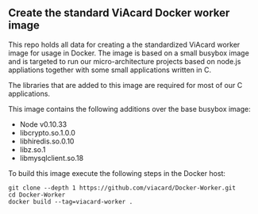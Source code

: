 ## Create the standard ViAcard Docker worker image

This repo holds all data for creating a the standardized ViAcard worker image for usage in Docker. The image is based on a small busybox image and is targeted to run our micro-architecture projects based on node.js appliations together with some small applications written in C.

The libraries that are added to this image are required for most of our C applications.

This image contains the following additions over the base busybox image:

* Node v0.10.33
* libcrypto.so.1.0.0
* libhiredis.so.0.10
* libz.so.1
* libmysqlclient.so.18


To build this image execute the following steps in the Docker host:
```
git clone --depth 1 https://github.com/viacard/Docker-Worker.git
cd Docker-Worker
docker build --tag=viacard-worker . 
```

